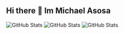 ## Hi there 👋 Im Michael Asosa

<!--
**Asosa-100/Asosa-100** is a ✨ _special_ ✨ repository because its `README.md` (this file) appears on your GitHub profile.

Here are some ideas to get you started:

- 🔭 I’m currently working on ...
- 🌱 I’m currently learning ...
- 👯 I’m looking to collaborate on ...
- 🤔 I’m looking for help with ...
- 💬 Ask me about ...
- 📫 How to reach me: ...
- 😄 Pronouns: ...
- ⚡ Fun fact: ...
-->

![GitHub Stats](https://github-readme-streak-stats.vercel.com/?user=Asosa-100&theme=default&hide_border=true)
![GitHub Stats](https://github-readme-stats.vercel.app/api?username=Asosa-100&theme=default&show_icons=true&hide_border=true&count_private=true)
![GitHub Stats](https://github-readme-stats.vercel.app/api/top-langs/?username=Asosa-100&theme=default&show_icons=true&hide_border=true&layout=compact)
